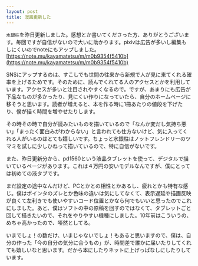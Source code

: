 ```yaml
---
layout: post
title: 漫画更新した
---
```

`水銀柱`を昨日更新しました。感想とか書いてくださった方、ありがとうございます。毎回ですが自信がないので大いに助かります。pixivは広告が多いし編集もしにくいのでnoteにもアップしました。
[https://note.mu/kayamatetsu/m/m0b9354f5410b](https://note.mu/kayamatetsu/m/m0b9354f5410b)

SNSにアップするのは、すこしでも世間の往来から新規で人が見に来てくれる確率を上げるためです。そのために、読んでくれてる人のアクセスとかを利用しています。アクセスが多いと注目されやすくなるので。ですが、あまりにも広告が下品なものが多かったり、見にくい作りになっていたら、自分のホームページに移そうと思います。読者が増えると、本を作る時に1冊あたりの値段を下げたり、僕が描く時間を増やせたりします。

その時その時で自分が読みたいものを描いているので「なんか変だし気持ち悪い」「まったく面白みがわからない」と言われても仕方ないけど、気に入ってくれる人がいるのはとても嬉しいです。ちょっと水銀柱はノットフレンドリーのツマミを試しに少しひねって描いているので、特に自信がないです。

また、昨日更新分から、pd1560という液晶タブレットを使って、デジタルで描いているページがあります。これは４万円の安いモデルなんですが、僕にとっては初めての液タブです。

まだ設定の途中なんだけど、PCとかとの相性とかあるし、疲れとかも特有な感じ。僕はポインタのズレとか色味の違いは気にしてなくて、表示遅延や描画反映が良くて左利きでも使いやすいコード位置とかなら何でもいいと思ったのでこれにしました。あと、僕はソフトの中の原稿を回すのではなくて、タブレットごと回して描きたいので、それをやりやすい機種にしました。10年前はこういうの、めちゃ高かったので、唖然としてる。

いまでしょ！の数だけ、いまじゃないでしょ！もあると思いますので、僕は、自分の作った「今の自分の気分に合うもの」が、時間差で誰かに届いたりしてくれても嬉しいなと思います。だから本にしたりネットに上げっぱなしにしたりしています。
